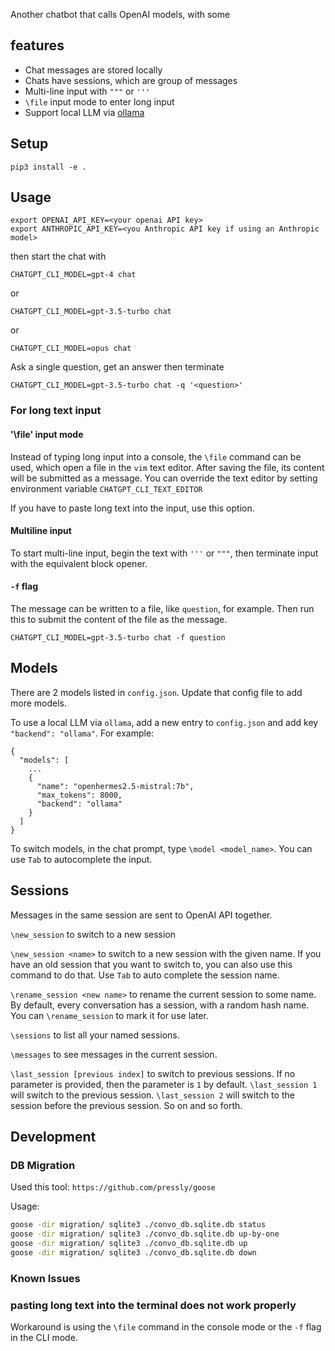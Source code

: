 Another chatbot that calls OpenAI models, with some

## features

- Chat messages are stored locally
- Chats have sessions, which are group of messages
- Multi-line input with `"""` or `'''`
- `\file` input mode to enter long input
- Support local LLM via [ollama](https://github.com/jmorganca/ollama)

## Setup
```
pip3 install -e .
```

## Usage

```
export OPENAI_API_KEY=<your openai API key>
export ANTHROPIC_API_KEY=<you Anthropic API key if using an Anthropic model>
```

then start the chat with

```
CHATGPT_CLI_MODEL=gpt-4 chat
```

or

```
CHATGPT_CLI_MODEL=gpt-3.5-turbo chat
```

or

```
CHATGPT_CLI_MODEL=opus chat
```

Ask a single question, get an answer then terminate

```
CHATGPT_CLI_MODEL=gpt-3.5-turbo chat -q '<question>'
```

### For long text input

#### '\file' input mode 

Instead of typing long input into a console, the `\file` command can be used, which open a file in the `vim` text editor. After saving the file, its content will be submitted as a message. You can override the text editor by setting environment variable `CHATGPT_CLI_TEXT_EDITOR`

If you have to paste long text into the input, use this option.

#### Multiline input

To start multi-line input, begin the text with `'''` or `"""`, then terminate input with the equivalent block opener.

#### `-f` flag

The message can be written to a file, like `question`, for example. Then run this to submit the content of the file as the message.

```
CHATGPT_CLI_MODEL=gpt-3.5-turbo chat -f question
```

## Models


There are 2 models listed in `config.json`. Update that config file to add more models.

To use a local LLM via `ollama`, add a new entry to `config.json` and add key `"backend": "ollama"`. For example:

```
{
  "models": [
    ...
    {
      "name": "openhermes2.5-mistral:7b",
      "max_tokens": 8000,
      "backend": "ollama"
    }
  ]
}
```


To switch models, in the chat prompt, type `\model <model_name>`. You can use `Tab` to autocomplete the input.


## Sessions

Messages in the same session are sent to OpenAI API together.

`\new_session` to switch to a new session

`\new_session <name>` to switch to a new session with the given name. If you have an old session that you want to switch to, you can also use this command to do that. Use `Tab` to auto complete the session name.

`\rename_session <new name>` to rename the current session to some name. By default, every conversation has a session, with a random hash name. You can `\rename_session` to mark it for use later.

`\sessions` to list all your named sessions.

`\messages` to see messages in the current session.

`\last_session [previous index]` to switch to previous sessions. If no parameter is provided, then the parameter is `1` by default. `\last_session 1` will switch to the previous session. `\last_session 2` will switch to the session before the previous session. So on and so forth.

## Development

### DB Migration

Used this tool: `https://github.com/pressly/goose`

Usage:

```bash
goose -dir migration/ sqlite3 ./convo_db.sqlite.db status
goose -dir migration/ sqlite3 ./convo_db.sqlite.db up-by-one
goose -dir migration/ sqlite3 ./convo_db.sqlite.db up
goose -dir migration/ sqlite3 ./convo_db.sqlite.db down
```

### Known Issues

### pasting long text into the terminal does not work properly

Workaround is using the `\file` command in the console mode or the `-f` flag in the CLI mode.
